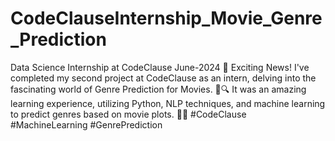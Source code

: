 # CodeClauseInternship_Movie_Genre_Prediction
Data Science Internship at CodeClause June-2024
🎉 Exciting News! I've completed my second project at CodeClause as an intern, delving into the fascinating world of Genre Prediction for Movies. 🎥🔍 It was an amazing learning experience, utilizing Python, NLP techniques, and machine learning to predict genres based on movie plots. 🚀💡 #CodeClause #MachineLearning #GenrePrediction

